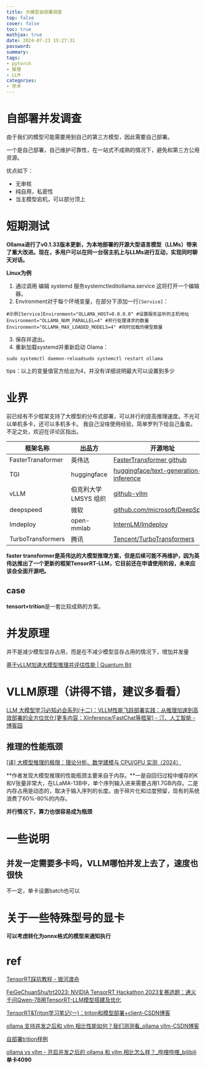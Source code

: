 ```yaml
---
title: 大模型自部署调查
top: false
cover: false
toc: true
mathjax: true
date: 2024-07-23 15:27:31
password:
summary:
tags:
- pytorch
- 推理
- LLM
categories:
- 学术
---
```


# 自部署并发调查

由于我们的模型可能需要用到自己的第三方模型，因此需要自己部署。

一个是自己部署，自己维护可靠性，在一站式不成熟的情况下，避免和第三方公用资源。

优点如下：

- 无审核
- 纯自用，私密性
- 当主模型宕机，可以部分顶上



# 短期测试

**Ollama进行了v0.1.33版本更新，为本地部署的开源大型语言模型（LLMs）带来了重大改进。现在，多用户可以在同一台宿主机上与LLMs进行互动，实现同时聊天对话。**

**Linux为例**

1. 通过调用 编辑 systemd 服务systemctleditollama.service 这将打开一个编辑器。
2. Environment对于每个环境变量，在部分下添加一行`[Service]`：



```
#示例[Service]Environment="OLLAMA_HOST=0.0.0.0" #设置服务监听的主机地址Environment="OLLAMA_NUM_PARALLEL=4" #并行处理请求的数量Environment="OLLAMA_MAX_LOADED_MODELS=4" #同时加载的模型数量
```

3. 保存并退出。
4. 重新加载systemd并重新启动 Olama：

```
sudo systemctl daemon-reloadsudo systemctl restart ollama
```

tips：以上的变量值官方给出为4，并没有详细说明最大可以设置到多少





# 业界

前已经有不少框架支持了大模型的分布式部署，可以并行的提高推理速度。不光可以单机多卡，还可以多机多卡。
我自己没啥使用经验，简单罗列下给自己备查。不足之处，欢迎在评论区指出。

| 框架名称          | 出品方                | 开源地址                                                     |
| ----------------- | --------------------- | ------------------------------------------------------------ |
| FasterTranaformer | 英伟达                | [FasterTransformer github](https://github.com/NVIDIA/FasterTransformer) |
| TGI               | huggingface           | [huggingface/text-generation-inference](https://github.com/huggingface/text-generation-inference) |
| vLLM              | 伯克利大学 LMSYS 组织 | [github-vllm](https://github.com/vllm-project/vllm)          |
| deepspeed         | 微软                  | [github.com/microsoft/DeepSpeed](https://github.com/microsoft/DeepSpeed) |
| lmdeploy          | open-mmlab            | [InternLM/lmdeploy](https://github.com/InternLM/lmdeploy)    |
| TurboTransformers | 腾讯                  | [Tencent/TurboTransformers](https://github.com/Tencent/TurboTransformers) |

**faster transformer是英伟达的大模型推理方案，但是后续可能不再维护，因为英伟达推出了一个更新的框架TensorRT-LLM，它目前还在申请使用阶段，未来应该会全面开源吧。**



## case

**tensort+trition**是一套比较成熟的方案。







# 并发原理

并不是减少模型显存占用，而是在不减少模型显存占用的情况下，增加并发量

[基于vLLM加速大模型推理并评估性能 | Quantum Bit](https://www.eula.club/blogs/%E5%9F%BA%E4%BA%8EvLLM%E5%8A%A0%E9%80%9F%E5%A4%A7%E6%A8%A1%E5%9E%8B%E6%8E%A8%E7%90%86%E5%B9%B6%E8%AF%84%E4%BC%B0%E6%80%A7%E8%83%BD.html#_1-%E6%8E%A8%E7%90%86%E6%9C%8D%E5%8A%A1%E6%80%A7%E8%83%BD%E4%BC%98%E5%8C%96)

# VLLM原理（讲得不错，建议多看看）



[LLM 大模型学习必知必会系列(十二)：VLLM性能飞跃部署实践：从推理加速到高效部署的全方位优化[更多内容：XInference/FastChat等框架] - 汀、人工智能 - 博客园](https://www.cnblogs.com/ting1/p/18225409)



## 推理的性能瓶颈

[[译] 大模型推理的极限：理论分析、数学建模与 CPU/GPU 实测（2024）](https://arthurchiao.art/blog/llm-inference-speed-zh/)

**作者发现大模型推理的性能瓶颈主要来自于内存。**一是自回归过程中缓存的K和V张量非常大，在LLaMA-13B中，单个序列输入进来需要占用1.7GB内存。二是内存占用是动态的，取决于输入序列的长度。由于碎片化和过度预留，现有的系统浪费了60%-80%的内存。

**并行情况下，算力也很容易成为瓶颈**







# 一些说明

## 并发一定需要多卡吗，VLLM哪怕并发上去了，速度也很快

不一定，单卡设置batch也可以





# 关于一些特殊型号的显卡

**可以考虑转化为onnx格式的模型来通知执行**



# ref

[TensorRT踩坑教程 - 银河渡舟](https://suborbit.net/posts/tensorrt-tutorial/)

[FeiGeChuanShu/trt2023: NVIDIA TensorRT Hackathon 2023复赛选题：通义千问Qwen-7B用TensorRT-LLM模型搭建及优化](https://github.com/FeiGeChuanShu/trt2023)

[TensorRT&Triton学习笔记(一)：triton和模型部署+client-CSDN博客](https://blog.csdn.net/sgyuanshi/article/details/123536579)



[ollama 支持并发之后和 vllm 相比性能如何？我们测测看_ollama vllm-CSDN博客](https://blog.csdn.net/arkohut/article/details/139076652) 

[自部署trition样例](https://iwiki.woa.com/p/4008548715?from=km_search)

[ollama vs vllm - 开启并发之后的 ollama 和 vllm 相比怎么样？_哔哩哔哩_bilibili ](https://www.bilibili.com/video/BV1Bw4m1D7K3/?vd_source=56312c73bc0637fc9a7e871063e28f0f)**单卡4090**

